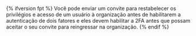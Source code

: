 {% ifversion fpt %}
Você pode enviar um convite para restabelecer os privilégios e acesso de um usuário à organização antes de habilitarem a autenticação de dois fatores e eles devem habilitar a 2FA antes que possam aceitar o seu convite para reingressar na organização.
{% endif %}
